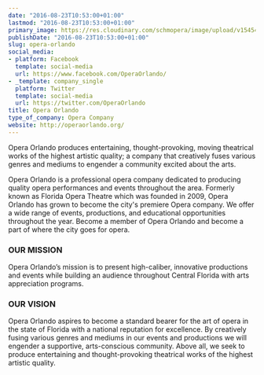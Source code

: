 ```yaml
---
date: "2016-08-23T10:53:00+01:00"
lastmod: "2016-08-23T10:53:00+01:00"
primary_image: https://res.cloudinary.com/schmopera/image/upload/v1545409169/media/webhook-uploads/1471946027422/2016-08-24---Logo-OO.jpg.jpg
publishDate: "2016-08-23T10:53:00+01:00"
slug: opera-orlando
social_media:
- platform: Facebook
  template: social-media
  url: https://www.facebook.com/OperaOrlando/
- _template: company_single
  platform: Twitter
  template: social-media
  url: https://twitter.com/OperaOrlando
title: Opera Orlando
type_of_company: Opera Company
website: http://operaorlando.org/
---
```


Opera Orlando produces entertaining, thought-provoking, moving theatrical works of the highest artistic quality; a company that creatively fuses various genres and mediums to engender a community excited about the arts. 

Opera Orlando is a professional opera company dedicated to producing quality opera performances and events throughout the area. Formerly known as Florida Opera Theatre which was founded in 2009, Opera Orlando has grown to become the city's premiere Opera company.  We offer a wide range of events, productions, and educational opportunities throughout the year.  Become a member of Opera Orlando and become a part of where the city goes for opera.

### OUR MISSION

Opera Orlando’s mission is to present high-caliber, innovative productions and events while building an audience throughout Central Florida with arts appreciation programs.

### OUR VISION

Opera Orlando aspires to become a standard bearer for the art of opera in the state of Florida with a national reputation for excellence.  By creatively fusing various genres and mediums in our events and productions we will engender a supportive, arts-conscious community.  Above all, we seek to produce entertaining and thought-provoking theatrical works of the highest artistic quality.
